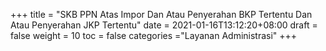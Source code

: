 +++
title = "SKB PPN Atas Impor Dan Atau Penyerahan BKP Tertentu Dan Atau Penyerahan JKP Tertentu"
date = 2021-01-16T13:12:20+08:00
draft = false
weight = 10
toc = false
categories ="Layanan Administrasi"
+++